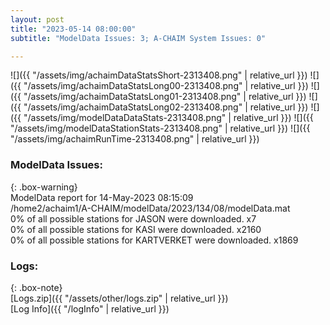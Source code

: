 ```yaml
---
layout: post
title: "2023-05-14 08:00:00"
subtitle: "ModelData Issues: 3; A-CHAIM System Issues: 0"

---
```


![]({{ "/assets/img/achaimDataStatsShort-2313408.png" | relative_url }})
![]({{ "/assets/img/achaimDataStatsLong00-2313408.png" | relative_url }})
![]({{ "/assets/img/achaimDataStatsLong01-2313408.png" | relative_url }})
![]({{ "/assets/img/achaimDataStatsLong02-2313408.png" | relative_url }})
![]({{ "/assets/img/modelDataDataStats-2313408.png" | relative_url }})
![]({{ "/assets/img/modelDataStationStats-2313408.png" | relative_url }})
![]({{ "/assets/img/achaimRunTime-2313408.png" | relative_url }})


### ModelData Issues:  
  
{: .box-warning}  
 ModelData report for 14-May-2023 08:15:09   
 /home2/achaim1/A-CHAIM/modelData/2023/134/08/modelData.mat   
 0% of all possible stations for JASON were downloaded. x7   
 0% of all possible stations for KASI were downloaded. x2160   
 0% of all possible stations for KARTVERKET were downloaded. x1869   
  


### Logs:  
  
{: .box-note}  
[Logs.zip]({{ "/assets/other/logs.zip" | relative_url }})  
[Log Info]({{ "/logInfo" | relative_url }})  
